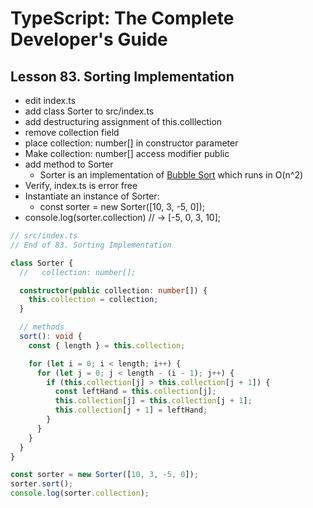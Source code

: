 # TypeScript: The Complete Developer's Guide

## Lesson 83. Sorting Implementation

- edit index.ts
- add class Sorter to src/index.ts
- add destructuring assignment of this.colllection
- remove collection field
- place collection: number[] in constructor parameter
- Make collection: number[] access modifier public
- add method to Sorter
  - Sorter is an implementation of [Bubble Sort]() which runs in O(n^2)
- Verify, index.ts is error free
- Instantiate an instance of Sorter:
  - const sorter = new Sorter([10, 3, -5, 0]);
- console.log(sorter.collection) // -> [-5, 0, 3, 10];

```ts
// src/index.ts
// End of 83. Sorting Implementation

class Sorter {
  //   collection: number[];

  constructor(public collection: number[]) {
    this.collection = collection;
  }

  // methods
  sort(): void {
    const { length } = this.collection;

    for (let i = 0; i < length; i++) {
      for (let j = 0; j < length - (i - 1); j++) {
        if (this.collection[j] > this.collection[j + 1]) {
          const leftHand = this.collection[j];
          this.collection[j] = this.collection[j + 1];
          this.collection[j + 1] = leftHand;
        }
      }
    }
  }
}

const sorter = new Sorter([10, 3, -5, 0]);
sorter.sort();
console.log(sorter.collection);
```
